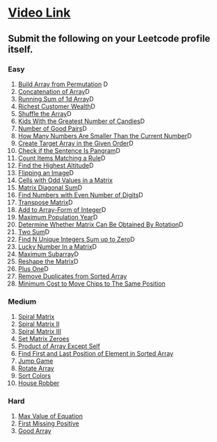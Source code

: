# [Video Link](https://youtu.be/n60Dn0UsbEk)

## Submit the following on your Leetcode profile itself.

### Easy
1. [Build Array from Permutation](https://leetcode.com/problems/build-array-from-permutation/) D
2. [Concatenation of Array](https://leetcode.com/problems/concatenation-of-array/)D
3. [Running Sum of 1d Array](https://leetcode.com/problems/running-sum-of-1d-array/)D
4. [Richest Customer Wealth](https://leetcode.com/problems/richest-customer-wealth/)D
5. [Shuffle the Array](https://leetcode.com/problems/shuffle-the-array/)D
6. [Kids With the Greatest Number of Candies](https://leetcode.com/problems/kids-with-the-greatest-number-of-candies/)D
7. [Number of Good Pairs](https://leetcode.com/problems/number-of-good-pairs/)D
8. [How Many Numbers Are Smaller Than the Current Number](https://leetcode.com/problems/how-many-numbers-are-smaller-than-the-current-number/)D
9. [Create Target Array in the Given Order](https://leetcode.com/problems/create-target-array-in-the-given-order/)D
10. [Check if the Sentence Is Pangram](https://leetcode.com/problems/check-if-the-sentence-is-pangram/)D
11. [Count Items Matching a Rule](https://leetcode.com/problems/count-items-matching-a-rule/)D
12. [Find the Highest Altitude](https://leetcode.com/problems/find-the-highest-altitude/)D
13. [Flipping an Image](https://leetcode.com/problems/flipping-an-image/)D
14. [Cells with Odd Values in a Matrix](https://leetcode.com/problems/cells-with-odd-values-in-a-matrix/)
15. [Matrix Diagonal Sum](https://leetcode.com/problems/matrix-diagonal-sum/)D
16. [Find Numbers with Even Number of Digits](https://leetcode.com/problems/find-numbers-with-even-number-of-digits/)D
17. [Transpose Matrix](https://leetcode.com/problems/transpose-matrix/)D
18. [Add to Array-Form of Integer](https://leetcode.com/problems/add-to-array-form-of-integer/)D
19. [Maximum Population Year](https://leetcode.com/problems/maximum-population-year/)D
20. [Determine Whether Matrix Can Be Obtained By Rotation](https://leetcode.com/problems/determine-whether-matrix-can-be-obtained-by-rotation/)D
21. [Two Sum](https://leetcode.com/problems/two-sum/)D
22. [Find N Unique Integers Sum up to Zero](https://leetcode.com/problems/find-n-unique-integers-sum-up-to-zero/)D
23. [Lucky Number In a Matrix](https://leetcode.com/problems/lucky-numbers-in-a-matrix/)D
24. [Maximum Subarray](https://leetcode.com/problems/maximum-subarray/)D
25. [Reshape the Matrix](https://leetcode.com/problems/reshape-the-matrix/)D
26. [Plus One](https://leetcode.com/problems/plus-one/)D
27. [Remove Duplicates from Sorted Array](https://leetcode.com/problems/remove-duplicates-from-sorted-array/)
28. [Minimum Cost to Move Chips to The Same Position](https://leetcode.com/problems/minimum-cost-to-move-chips-to-the-same-position/)

### Medium
1. [Spiral Matrix](https://leetcode.com/problems/spiral-matrix/)
2. [Spiral Matrix II](https://leetcode.com/problems/spiral-matrix-ii/)
3. [Spiral Matrix III](https://leetcode.com/problems/spiral-matrix-iii/)
4. [Set Matrix Zeroes](https://leetcode.com/problems/set-matrix-zeroes/)
5. [Product of Array Except Self](https://leetcode.com/problems/product-of-array-except-self/)
6. [Find First and Last Position of Element in Sorted Array](https://leetcode.com/problems/find-first-and-last-position-of-element-in-sorted-array/)
7. [Jump Game](https://leetcode.com/problems/jump-game/)
8. [Rotate Array](https://leetcode.com/problems/rotate-array/)
9. [Sort Colors](https://leetcode.com/problems/sort-colors/)
10. [House Robber](https://leetcode.com/problems/house-robber/)

### Hard
1. [Max Value of Equation](https://leetcode.com/problems/max-value-of-equation/)
2. [First Missing Positive](https://leetcode.com/problems/first-missing-positive/)
3. [Good Array](https://leetcode.com/problems/check-if-it-is-a-good-array/)
